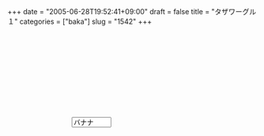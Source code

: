 +++
date = "2005-06-28T19:52:41+09:00"
draft = false
title = "タザワーグル１"
categories = ["baka"]
slug = "1542"
+++

<div style="background-image:url(http://ieiriblog.jugem.cc/?image=4197); width:320px;     height:240px;"><form action="http://google.co.jp/search" name="taza1"><input type="text" name="q" style="width:80px; top:170px; left:130px;position:relative;" value="バナナ"><input type=hidden name=hl value=ja></form></div>
